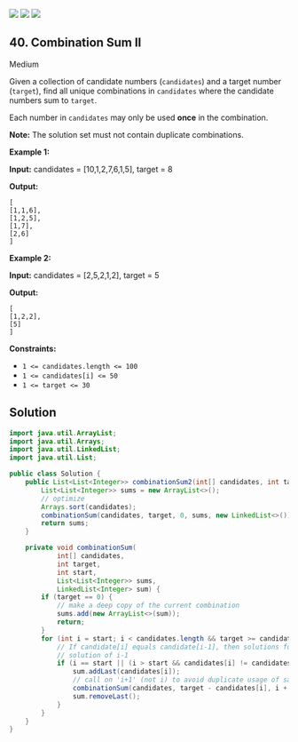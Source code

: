 [![](https://img.shields.io/github/stars/javadev/LeetCode-in-Java?label=Stars&style=flat-square)](https://github.com/javadev/LeetCode-in-Java)
[![](https://img.shields.io/github/forks/javadev/LeetCode-in-Java?label=Fork%20me%20on%20GitHub%20&style=flat-square)](https://github.com/javadev/LeetCode-in-Java/fork)
[![](https://img.shields.io/badge/-LeetCode%20in%20Kotlin-blue?style=flat-square)](https://github.com/javadev/LeetCode-in-Kotlin)

## 40\. Combination Sum II

Medium

Given a collection of candidate numbers (`candidates`) and a target number (`target`), find all unique combinations in `candidates` where the candidate numbers sum to `target`.

Each number in `candidates` may only be used **once** in the combination.

**Note:** The solution set must not contain duplicate combinations.

**Example 1:**

**Input:** candidates = [10,1,2,7,6,1,5], target = 8

**Output:**

    [
    [1,1,6],
    [1,2,5],
    [1,7],
    [2,6]
    ] 

**Example 2:**

**Input:** candidates = [2,5,2,1,2], target = 5

**Output:**

    [
    [1,2,2],
    [5]
    ] 

**Constraints:**

*   `1 <= candidates.length <= 100`
*   `1 <= candidates[i] <= 50`
*   `1 <= target <= 30`

## Solution

```java
import java.util.ArrayList;
import java.util.Arrays;
import java.util.LinkedList;
import java.util.List;

public class Solution {
    public List<List<Integer>> combinationSum2(int[] candidates, int target) {
        List<List<Integer>> sums = new ArrayList<>();
        // optimize
        Arrays.sort(candidates);
        combinationSum(candidates, target, 0, sums, new LinkedList<>());
        return sums;
    }

    private void combinationSum(
            int[] candidates,
            int target,
            int start,
            List<List<Integer>> sums,
            LinkedList<Integer> sum) {
        if (target == 0) {
            // make a deep copy of the current combination
            sums.add(new ArrayList<>(sum));
            return;
        }
        for (int i = start; i < candidates.length && target >= candidates[i]; i++) {
            // If candidate[i] equals candidate[i-1], then solutions for i is subset of
            // solution of i-1
            if (i == start || (i > start && candidates[i] != candidates[i - 1])) {
                sum.addLast(candidates[i]);
                // call on 'i+1' (not i) to avoid duplicate usage of same element
                combinationSum(candidates, target - candidates[i], i + 1, sums, sum);
                sum.removeLast();
            }
        }
    }
}
```